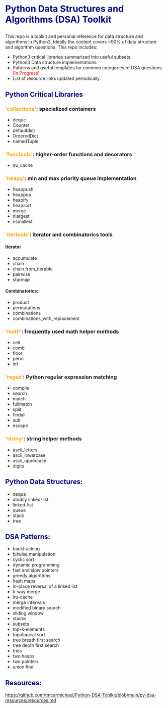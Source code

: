 # <p style='color:navy'>Python Data Structures and Algorithms (DSA) Toolkit</p>

This repo is a toolkit and personal reference for data structure and algorithms in Python3. Ideally the content covers >90% of data structure and algorithm questions. This repo includes:

- Python3 critical libraries summarized into useful subsets.
- Python3 Data structure implementations.
- Patterns and useful templates for common categories of DSA questions. <t style='color:red'>[In Progress] </t>
- List of resource links updated periodically.

## <p style='color:navy'>Python Critical Libraries

### <t style='color:orange'>'collections'</t>: specialized containers

- deque
- Counter
- defaultdict
- OrderedDict
- namedTuple

### <t style='color:orange'>'functools'</t>: higher-order functions and decorators

- lru_cache

### <t style='color:orange'>'heapq'</t>: min and max priority queue implementation

- heappush
- heappop
- heapify
- heapsort
- merge
- nlargest
- nsmallest

### <t style='color:orange'>'itertools'</t>: iterator and combinatorics tools

#### Iterator

- accumulate
- chain
- chain.from_iterable
- pairwise
- starmap

#### Combinatorics:

- product
- permutations
- combinations
- combinations_with_replacement

### <t style='color:orange'>'math'</t>: frequently used math helper methods

- ceil
- comb
- floor
- perm
- inf

### <t style='color:orange'>'regex'</t>: Python regular expression matching

- compile
- search
- match
- fullmatch
- split
- findall
- sub
- escape

### <t style='color:orange'>'string'</t>: string helper methods

- ascii_letters
- ascii_lowercase
- ascii_uppercase
- digits

## <t style='color:navy'>Python Data Structures:</t>

- deque
- doubly linked-list
- linked-list
- queue
- stack
- tree

## <t style='color:navy'>DSA Patterns:</t>

- backtracking
- bitwise manipulation
- cyclic sort
- dynamic programming
- fast and slow pointers
- greedy algorithms
- hash maps
- in-place reversal of a linked list
- k-way merge
- lru-cache
- merge intervals
- modified binary search
- sliding window
- stacks
- subsets
- top-k-elements
- topological sort
- tree breath first search
- tree depth first search
- tries
- two heaps
- two pointers
- union find

## <t style='color:navy'>Resources:</t>

<https://github.com/tmcarmichael/Python-DSA-Toolkit/blob/main/py-dsa-resources/resources.md>
